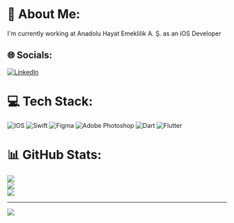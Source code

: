 # 💫 About Me:
I'm currently working at Anadolu Hayat Emeklilik A. Ş. as an iOS Developer<br>


## 🌐 Socials:
[![LinkedIn](https://img.shields.io/badge/LinkedIn-%230077B5.svg?logo=linkedin&logoColor=white)](https://linkedin.com/in/yasaryigitkarabulut) 

# 💻 Tech Stack:
![IOS](https://img.shields.io/badge/IOS-%2320232a.svg?style=for-the-badge&logo=apple&logoColor=white) ![Swift](https://img.shields.io/badge/swift-F54A2A?style=for-the-badge&logo=swift&logoColor=white) 
![Figma](https://img.shields.io/badge/figma-%23F24E1E.svg?style=for-the-badge&logo=figma&logoColor=white) ![Adobe Photoshop](https://img.shields.io/badge/adobephotoshop-%2331A8FF.svg?style=for-the-badge&logo=adobephotoshop&logoColor=white) 
![Dart](https://img.shields.io/badge/dart-%230175C2.svg?style=for-the-badge&logo=dart&logoColor=white) ![Flutter](https://img.shields.io/badge/Flutter-%2302569B.svg?style=for-the-badge&logo=Flutter&logoColor=white)
# 📊 GitHub Stats:
![](https://github-readme-stats.vercel.app/api?username=YigitKarabulut&theme=merko&hide_border=false&include_all_commits=true&count_private=true)<br/>
![](https://github-readme-streak-stats.herokuapp.com/?user=YigitKarabulut&theme=merko&hide_border=false)<br/>
![](https://github-readme-stats.vercel.app/api/top-langs/?username=YigitKarabulut&theme=merko&hide_border=false&include_all_commits=true&count_private=true&layout=compact)

---
[![](https://visitcount.itsvg.in/api?id=YigitKarabulut&icon=1&color=0)](https://visitcount.itsvg.in)

<!-- Proudly created with GPRM ( https://gprm.itsvg.in ) -->
